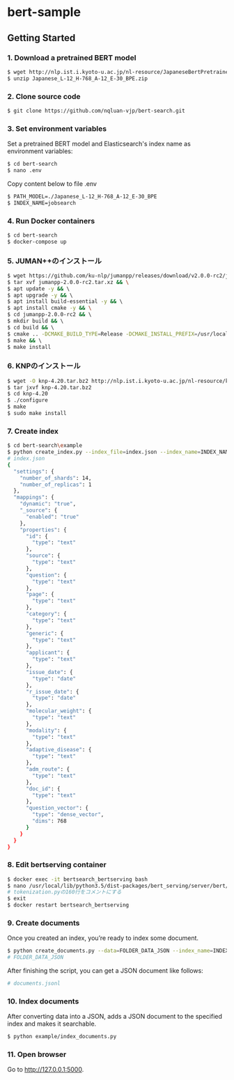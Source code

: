 # bert-sample

## Getting Started

### 1. Download a pretrained BERT model


```bash
$ wget http://nlp.ist.i.kyoto-u.ac.jp/nl-resource/JapaneseBertPretrainedModel/Japanese_L-12_H-768_A-12_E-30_BPE.zip
$ unzip Japanese_L-12_H-768_A-12_E-30_BPE.zip
```


### 2. Clone source code 

```bash
$ git clone https://github.com/nqluan-vjp/bert-search.git
```


### 3. Set environment variables 

Set a pretrained BERT model and Elasticsearch's index name as environment variables:
 
```bash
$ cd bert-search
$ nano .env
```

Copy content below to file .env

```bash
$ PATH_MODEL=./Japanese_L-12_H-768_A-12_E-30_BPE
$ INDEX_NAME=jobsearch
```

### 4. Run Docker containers


```bash
$ cd bert-search
$ docker-compose up
```


### 5. JUMAN++のインストール 


```bash
$ wget https://github.com/ku-nlp/jumanpp/releases/download/v2.0.0-rc2/jumanpp-2.0.0-rc2.tar.xz && \
$ tar xvf jumanpp-2.0.0-rc2.tar.xz && \
$ apt update -y && \ 
$ apt upgrade -y && \ 
$ apt install build-essential -y && \ 
$ apt install cmake -y && \
$ cd jumanpp-2.0.0-rc2 && \ 
$ mkdir build && \ 
$ cd build && \ 
$ cmake .. -DCMAKE_BUILD_TYPE=Release -DCMAKE_INSTALL_PREFIX=/usr/local && \ 
$ make && \ 
$ make install
```

### 6. KNPのインストール


```bash
$ wget -O knp-4.20.tar.bz2 http://nlp.ist.i.kyoto-u.ac.jp/nl-resource/knp/knp-4.20.tar.bz2
$ tar jxvf knp-4.20.tar.bz2
$ cd knp-4.20
$ ./configure
$ make
$ sudo make install
```


### 7. Create index

```bash
$ cd bert-search\example
$ python create_index.py --index_file=index.json --index_name=INDEX_NAME
# index.json
{
  "settings": {
    "number_of_shards": 14,
    "number_of_replicas": 1
  },
  "mappings": {
    "dynamic": "true",
    "_source": {
      "enabled": "true"
    },
    "properties": {
      "id": {
        "type": "text"
      },
      "source": {
        "type": "text"
      },
	  "question": {
        "type": "text"
      },
	  "page": {
        "type": "text"
      },
	  "category": {
        "type": "text"
      },
	  "generic": {
        "type": "text"
      },
	  "applicant": {
        "type": "text"
      },
	  "issue_date": {
        "type": "date"
      },
	  "r_issue_date": {
        "type": "date"
      },
	  "molecular_weight": {
        "type": "text"
      },
	  "modality": {
        "type": "text"
      },
	  "adaptive_disease": {
        "type": "text"
      },
	  "adm_route": {
        "type": "text"
      },
	  "doc_id": {
        "type": "text"
      },
      "question_vector": {
        "type": "dense_vector",
        "dims": 768
      }
    }
  }
}
```
### 8. Edit bertserving container 


```bash
$ docker exec -it bertsearch_bertserving bash
$ nano /usr/local/lib/python3.5/dist-packages/bert_serving/server/bert/tokenization.py
# tokenization.pyの160行をコメントにする
$ exit 
$ docker restart bertsearch_bertserving
```


### 9. Create documents

Once you created an index, you’re ready to index some document.

```bash
$ python create_documents.py --data=FOLDER_DATA_JSON --index_name=INDEX_NAME
# FOLDER_DATA_JSON
```

After finishing the script, you can get a JSON document like follows:

```python
# documents.jsonl
```

### 10. Index documents

After converting data into a JSON, adds a JSON document to the specified index and makes it searchable.

```bash
$ python example/index_documents.py
```

### 11. Open browser

Go to <http://127.0.0.1:5000>.